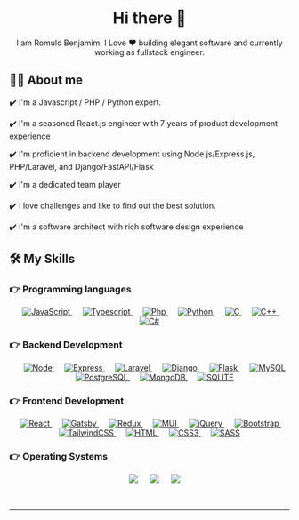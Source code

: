 <h1 align="center"> Hi there 👋 </h1>
<p align="center"> I am Romulo Benjamim. I Love ❤️ building elegant software and currently working as fullstack engineer. </p>


## :sassy_man:  About me
:heavy_check_mark: I'm a Javascript / PHP / Python expert.

:heavy_check_mark: I'm a seasoned React.js engineer with 7 years of product development experience

:heavy_check_mark: I'm proficient in backend development using Node.js/Express.js, PHP/Laravel, and Django/FastAPI/Flask

:heavy_check_mark: I'm a dedicated team player

:heavy_check_mark: I love challenges and like to find out the best solution.

:heavy_check_mark: I'm a software architect with rich software design experience


## 🛠️ My Skills

### 👉 Programming languages

<p align="center"> 
  &emsp;
  <a href="#" target="_blank"> 
     <img alt="JavaScript" src="https://img.shields.io/badge/JavaScript%20-%23F7DF1E.svg?style=plastic&logo=javascript&logoColor=black">
   </a>
  &emsp;
  <a href="#" target="_blank"> 
    <img alt="Typescript" src="https://img.shields.io/badge/TypeScript-007ACC?style=plastic&logo=typescript&logoColor=white">
  </a>
  &emsp;
   <a href="#" target="_blank">
    <img alt="Php" src="https://img.shields.io/badge/Php%20-%23433A.svg?style=plastic&logo=php&logoColor=white">
  </a>
  &emsp;
   <a href="https://www.python.org" target="_blank">
    <img alt="Python" src="https://img.shields.io/badge/Python%20-%2314354C.svg?style=plastic&logo=python&logoColor=white">
  </a>
  &emsp; 
  <a href="#" target="_blank"> 
    <img alt="C" src="https://img.shields.io/badge/C%20-%232370ED.svg?style=plastic&logo=c&logoColor=white">
  </a> 
  &emsp;
  <a href="#" target="_blank"> 
    <img alt="C++" src="https://img.shields.io/badge/C++%20-%2300599C.svg?style=plastic&logo=c%2B%2B&logoColor=white">
  </a> 
  &emsp;
  <a href="#" target="_blank"> 
    <img alt="C#" src="https://img.shields.io/badge/C%23-239120?style=plastic&logo=c-sharp&logoColor=white">
  </a> 
</p>

### 👉 Backend Development
<p align="center"> 
  &emsp;
  <a href="#" target="_blank">
    <img alt="Node" src="https://img.shields.io/badge/Node.js-43853D?style=plastic&logo=node.js&logoColor=white">
  </a> 
  &emsp;
  <a href="#" target="_blank">
    <img alt="Express" src="https://img.shields.io/badge/Express.js-404D59?style=plastic&logo=express.js&logoColor=white">
  </a>
  &emsp;
  <a href="#" target="_blank">
    <img alt="Laravel" src="https://img.shields.io/badge/Laravel-23433A?style=plastic&logo=Laravel&logoColor=white">
  </a>
  &emsp;
  <a href="#" target="_blank">
    <img alt="Django" src="https://img.shields.io/badge/Django-092E20?style=plastic&logo=django&logoColor=white">
  </a> 
  &emsp;
  <a href="#" target="_blank">
    <img alt="Flask" src="https://img.shields.io/badge/Flask-000000?style=plastic&logo=flask&logoColor=white">
  </a> 
  &emsp;
  <a href="#" target="_blank">
    <img alt="MySQL" src="https://img.shields.io/badge/MySQL-00000F?style=plastic&logo=mysql&logoColor=white">
  </a> 
  &emsp;
  <a href="#" target="_blank">
    <img alt="PostgreSQL" src="https://img.shields.io/badge/PostgreSQL-316192?style=plastic&logo=postgresql&logoColor=white">
  </a> 
  &emsp;
  <a href="#" target="_blank">
    <img alt="MongoDB" src="https://img.shields.io/badge/MongoDB-4EA94B?style=plastic&logo=mongodb&logoColor=white">
  </a> 
  &emsp;
  <a href="#" target="_blank">
    <img alt="SQLITE" src="https://img.shields.io/badge/SQLite-07405E?style=plastic&logo=sqlite&logoColor=white">
  </a> 
</p>

### 👉 Frontend Development
<p align="center"> 
  &emsp;
  <a href="#" target="_blank">
    <img alt="React" src="https://img.shields.io/badge/React-20232A?style=plastic&logo=react&logoColor=61DAFB">
  </a> 
  &emsp;
  <a href="#" target="_blank">
    <img alt="Gatsby" src="https://img.shields.io/badge/Gatsby-663399?style=plastic&logo=gatsby&logoColor=white">
  </a> 
  &emsp;
  <a href="#" target="_blank">
    <img alt="Redux" src="https://img.shields.io/badge/Redux-593D88?style=plastic&logo=redux&logoColor=white">
  </a> 
  &emsp;
  <a href="#" target="_blank">
    <img alt="MUI" src="https://img.shields.io/badge/Material--UI-0081CB?style=plastic&logo=material-ui&logoColor=white">
  </a> 
  &emsp;
  <a href="#" target="_blank">
    <img alt="jQuery" src="https://img.shields.io/badge/jQuery-0769AD?style=plastic&logo=jquery&logoColor=white">
  </a> 
  &emsp;
  <a href="#" target="_blank">
    <img alt="Bootstrap" src="https://img.shields.io/badge/Bootstrap-563D7C?style=plastic&logo=bootstrap&logoColor=white">
  </a> 
  &emsp;
  <a href="#" target="_blank">
    <img alt="TailwindCSS" src="https://img.shields.io/badge/Tailwind_CSS-38B2AC?style=plastic&logo=tailwind-css&logoColor=white">
  </a> 
  &emsp; 
  <a href="https://www.w3.org/html/" target="_blank"> 
   <img alt="HTML" src="https://img.shields.io/badge/HTML5%20-%23E34F26.svg?style=plastic&logo=html5&logoColor=white">
  </a>   
  &emsp;
  <a href="#" target="_blank">
    <img alt="CSS3" src="https://img.shields.io/badge/CSS3-1572B6?style=plastic&logo=css3&logoColor=white">
  </a> 
  &emsp;
  <a href="#" target="_blank">
    <img alt="SASS" src="https://img.shields.io/badge/Sass-CC6699?style=plastic&logo=sass&logoColor=white">
  </a> 
</p>

 ### 👉 Operating Systems
 
<p align="center">
  &emsp;
    <a href="#"><img src="https://img.shields.io/badge/Linux-FCC624?style=plastic&logo=linux&logoColor=black"></a>
  &emsp;
    <a href="#"><img src="https://img.shields.io/badge/Ubuntu-E95420?style=plastic&logo=ubuntu&logoColor=white"></a>
  &emsp;
    <a href="#"><img src="https://img.shields.io/badge/Windows-0078D6?style=plastic&logo=windows&logoColor=white"></a>
</p>

<br/>

<!-- ## 📊 Github Stats

  <summary><b>💻 GitHub Profile Stats</b></summary>
  <br/>
  <p align="center">
    <a href="https://github.com/josedev1202/github-readme-stats"><img alt="josedev1202's Github Stats" src="https://github-readme-stats.vercel.app/api?username=josedev1202&show_icons=true&count_private=true&theme=algolia" height="192px"/></a>
<br/>
  &nbsp;
	  <img src="https://github-readme-stats.vercel.app/api/top-langs?username=josedev1202&langs_count=10&show_icons=true&locale=en&layout=compact&theme=algolia" alt="josedev1202" height="192px"/>
  <br/>
  <b>Note:</b> Top languages is only a metric of the languages my public code consists of and doesn't reflect experience or skill level.
  </p> -->

----

